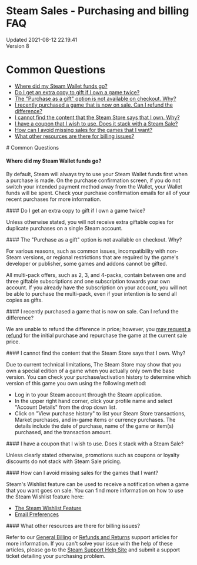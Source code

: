 # Steam Sales - Purchasing and billing FAQ
Updated 2021-08-12 22.19.41  
Version 8  

# Common Questions

* [Where did my Steam Wallet funds go?](#misswal)
* [Do I get an extra copy to gift if I own a game twice?](#xtrac)
* [The "Purchase as a gift" option is not available on checkout. Why?](#giftpur)
* [I recently purchased a game that is now on sale. Can I refund the difference?](#missedsale)
* [I cannot find the content that the Steam Store says that I own. Why?](#ownershipcheck)
* [I have a coupon that I wish to use. Does it stack with a Steam Sale?](#coupons)
* [How can I avoid missing sales for the games that I want?](#wishlist)
* [What other resources are there for billing issues?](#other)

    
  
[](id=misswal)# Common Questions
  
#### Where did my Steam Wallet funds go?
  
By default, Steam will always try to use your Steam Wallet funds first when a purchase is made. On the purchase confirmation screen, if you do not switch your intended payment method away from the Wallet, your Wallet funds will be spent. Check your purchase confirmation emails for all of your recent purchases for more information.  
  
[](id=xtrac)#### Do I get an extra copy to gift if I own a game twice?
  
Unless otherwise stated, you will not receive extra giftable copies for duplicate purchases on a single Steam account.  
  
[](id=giftpur)#### The "Purchase as a gift" option is not available on checkout. Why?
  
For various reasons, such as common issues, incompatibility with non-Steam versions, or regional restrictions that are required by the game's developer or publisher, some games and addons cannot be gifted.  
  
All multi-pack offers, such as 2, 3, and 4-packs, contain between one and three giftable subscriptions and one subscription towards your own account. If you already have the subscription on your account, you will not be able to purchase the multi-pack, even if your intention is to send all copies as gifts.  
  
[](id=missedsale)#### I recently purchased a game that is now on sale. Can I refund the difference?
  
We are unable to refund the difference in price; however, you [may request a refund](https://help.steampowered.com/en/faqs/view/784C-923B-A4A1-C825) for the initial purchase and repurchase the game at the current sale price.  
  
[](id=ownershipcheck)#### I cannot find the content that the Steam Store says that I own. Why?
  
Due to current technical limitations, The Steam Store may show that you own a special edition of a game when you actually only own the base version. You can check your purchase/activation history to determine which version of this game you own using the following method:  

* Log in to your Steam account through the Steam application.
* In the upper right hand corner, click your profile name and select "Account Details" from the drop down list.
* Click on "View purchase history" to list your Steam Store transactions, Market purchases, and in-game items or currency purchases. The details include the date of purchase, name of the game or item(s) purchased, and the transaction amount.

  
[](id=coupons)#### I have a coupon that I wish to use. Does it stack with a Steam Sale?
  
Unless clearly stated otherwise, promotions such as coupons or loyalty discounts do not stack with Steam Sale pricing.  
  
[](id=wishlist)#### How can I avoid missing sales for the games that I want?
  
Steam's Wishlist feature can be used to receive a notification when a game that you want goes on sale. You can find more information on how to use the Steam Wishlist feature here:  

* [The Steam Wishlist Feature](https://help.steampowered.com/en/faqs/view/0CAD-3B4D-B874-A065)
* [Email Preferences](https://store.steampowered.com/account/emailoptout)

  
[](id=other)#### What other resources are there for billing issues?
  
Refer to our [General Billing](https://support.steampowered.com/kb_cat.php?id=92) or [Refunds and Returns](https://support.steampowered.com/kb_cat.php?id=60) support articles for more information. If you can't solve your issue with the help of these articles, please go to the [Steam Support Help Site](https://help.steampowered.com) and submit a support ticket detailing your purchasing problem.
